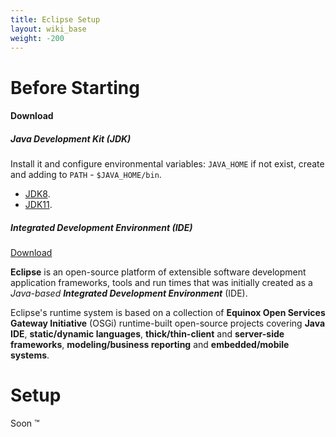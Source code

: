 ```yaml
---
title: Eclipse Setup
layout: wiki_base
weight: -200
---
```

# Before Starting

#### Download

##### Java Development Kit (JDK)

Install it and configure environmental variables: `JAVA_HOME` if not exist, create and adding to `PATH` - `$JAVA_HOME/bin`.

- [JDK8](http://www.oracle.com/technetwork/java/javase/downloads/jdk8-downloads-2133151.html).
- [JDK11](https://www.oracle.com/technetwork/java/javase/downloads/jdk11-downloads-5066655.html).

##### Integrated Development Environment (IDE)

<p class="text-center">
  <a href="https://www.eclipse.org/downloads/" class="btn btn-purple text-center">Download</a>
</p>

**Eclipse** is an open-source platform of extensible software development application frameworks, tools and run times that was initially created as a _Java-based **Integrated Development Environment**_ (IDE). 

Eclipse's runtime system is based on a collection of **Equinox Open Services Gateway Initiative** (OSGi) runtime-built open-source projects covering **Java IDE**, **static/dynamic languages**, **thick/thin-client** and **server-side frameworks**, **modeling/business reporting** and **embedded/mobile systems**.

# Setup

Soon :tm:
